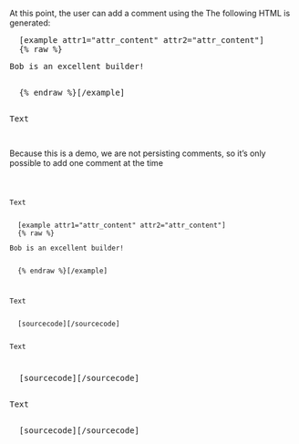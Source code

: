 At this point, the user can add a comment using the
The following HTML is generated:

<pre>
  [example attr1="attr_content" attr2="attr_content"]
  {% raw %}<p>Bob is an excellent builder!</p>
  {% endraw %}[/example]
  <p>Text</p>
</pre>

Because this is a demo, we are not persisting comments, so it’s only possible to add one comment at the time

<code>
  <p>Text</p>
  [example attr1="attr_content" attr2="attr_content"]
  {% raw %}<p>Bob is an excellent builder!</p>
  {% endraw %}[/example]
</code>

<code>
  <p>Text</p>
  [sourcecode][/sourcecode]
  <p>Text</p>
</code>

<pre>
  [sourcecode][/sourcecode]
  <p>Text</p>
  [sourcecode][/sourcecode]
</pre>

